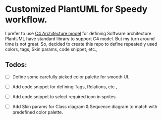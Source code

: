 # Customized PlantUML for Speedy workflow.

I prefer to use [C4 Architecture model](https://c4model.com/) for defining Software architecture.  PlantUML have standard library to support C4 model. 
But my turn around time is not great.  So, decided to create this repo to define repeatedly used colors, tags, Skin params, code snippet, etc., 

## Todos:
-[ ] Define some carefully picked color palette for smooth UI.
-[ ] Add code snippet for defining Tags, Relations, etc.,
-[ ] Add code snippet to select required icon in sprites. 
-[ ] Add Skin params for Class diagram & Sequence diagram to match with predefined color palette.

